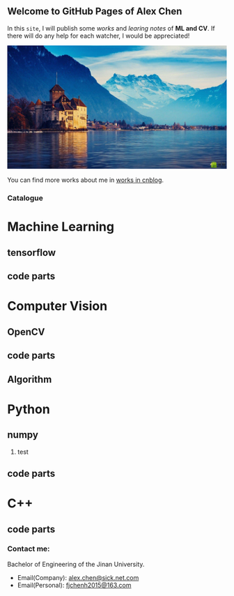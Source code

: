 ## Welcome to GitHub Pages of Alex Chen

In this `site`, I will publish some _works_ and _learing_ _notes_ of **ML and CV**. If there will do any help for each watcher, I would be appreciated!

![Image](Img/timg.jpg)

You can find more works about me in [works in cnblog](https://www.cnblogs.com/alexYuin/p/).


### Catalogue

# Machine Learning
## tensorflow
## code parts

# Computer Vision
## OpenCV
## code parts
## Algorithm

# Python
## numpy
1. test
## code parts

# C++
## code parts




### Contact me:
Bachelor of Engineering of the Jinan University.
- Email(Company): alex.chen@sick.net.com
- Email(Personal): fjchenh2015@163.com
